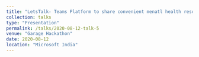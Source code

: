 ```yaml
---
title: "LetsTalk- Teams Platform to share convenient menatl health resources via employee emotional state"
collection: talks
type: "Presentation"
permalink: /talks/2020-08-12-talk-5
venue: "Garage Hackathon"
date: 2020-08-12
location: "Microsoft India"
---
```


